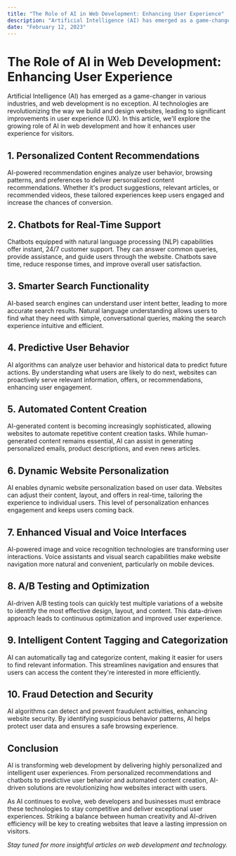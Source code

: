 ```yaml
---
title: "The Role of AI in Web Development: Enhancing User Experience"
description: "Artificial Intelligence (AI) has emerged as a game-changer in various industries, and web development is no exception. AI technologies are revolutionizing the way we build and design websites, leading to significant improvements in user..."
date: "February 12, 2023"
---
```


# The Role of AI in Web Development: Enhancing User Experience

Artificial Intelligence (AI) has emerged as a game-changer in various industries, and web development is no exception. AI technologies are revolutionizing the way we build and design websites, leading to significant improvements in user experience (UX). In this article, we'll explore the growing role of AI in web development and how it enhances user experience for visitors.

## 1. Personalized Content Recommendations

AI-powered recommendation engines analyze user behavior, browsing patterns, and preferences to deliver personalized content recommendations. Whether it's product suggestions, relevant articles, or recommended videos, these tailored experiences keep users engaged and increase the chances of conversion.

## 2. Chatbots for Real-Time Support

Chatbots equipped with natural language processing (NLP) capabilities offer instant, 24/7 customer support. They can answer common queries, provide assistance, and guide users through the website. Chatbots save time, reduce response times, and improve overall user satisfaction.

## 3. Smarter Search Functionality

AI-based search engines can understand user intent better, leading to more accurate search results. Natural language understanding allows users to find what they need with simple, conversational queries, making the search experience intuitive and efficient.

## 4. Predictive User Behavior

AI algorithms can analyze user behavior and historical data to predict future actions. By understanding what users are likely to do next, websites can proactively serve relevant information, offers, or recommendations, enhancing user engagement.

## 5. Automated Content Creation

AI-generated content is becoming increasingly sophisticated, allowing websites to automate repetitive content creation tasks. While human-generated content remains essential, AI can assist in generating personalized emails, product descriptions, and even news articles.

## 6. Dynamic Website Personalization

AI enables dynamic website personalization based on user data. Websites can adjust their content, layout, and offers in real-time, tailoring the experience to individual users. This level of personalization enhances engagement and keeps users coming back.

## 7. Enhanced Visual and Voice Interfaces

AI-powered image and voice recognition technologies are transforming user interactions. Voice assistants and visual search capabilities make website navigation more natural and convenient, particularly on mobile devices.

## 8. A/B Testing and Optimization

AI-driven A/B testing tools can quickly test multiple variations of a website to identify the most effective design, layout, and content. This data-driven approach leads to continuous optimization and improved user experience.

## 9. Intelligent Content Tagging and Categorization

AI can automatically tag and categorize content, making it easier for users to find relevant information. This streamlines navigation and ensures that users can access the content they're interested in more efficiently.

## 10. Fraud Detection and Security

AI algorithms can detect and prevent fraudulent activities, enhancing website security. By identifying suspicious behavior patterns, AI helps protect user data and ensures a safe browsing experience.

## Conclusion

AI is transforming web development by delivering highly personalized and intelligent user experiences. From personalized recommendations and chatbots to predictive user behavior and automated content creation, AI-driven solutions are revolutionizing how websites interact with users.

As AI continues to evolve, web developers and businesses must embrace these technologies to stay competitive and deliver exceptional user experiences. Striking a balance between human creativity and AI-driven efficiency will be key to creating websites that leave a lasting impression on visitors.

_Stay tuned for more insightful articles on web development and technology._
